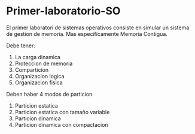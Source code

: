 # Primer-laboratorio-SO

El primer laboratori de sistemas operativos consiste en simular un sistema de gestion de memoria. Mas especificamente Memoria Contigua.

Debe tener:

1. La carga dinamica
2. Proteccion de memoria
3. Comparticion
4. Organizacion logica
5. Organizacion fisica

Deben haber 4 modos de particion
1. Particion estatica 
2. Particion estatica con tamaño variable
3. Particion dinamica
4. Particion dinamica con compactacion
